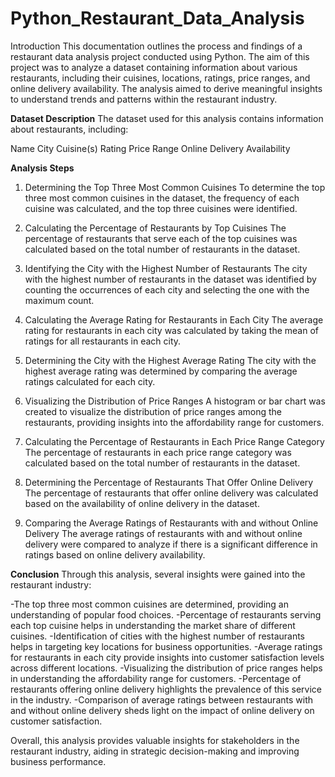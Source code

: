 # Python_Restaurant_Data_Analysis
Introduction
This documentation outlines the process and findings of a restaurant data analysis project conducted using Python. The aim of this project was to analyze a dataset containing information about various restaurants, including their cuisines, locations, ratings, price ranges, and online delivery availability. The analysis aimed to derive meaningful insights to understand trends and patterns within the restaurant industry.

**Dataset Description**
The dataset used for this analysis contains information about restaurants, including:

Name
City
Cuisine(s)
Rating
Price Range
Online Delivery Availability

**Analysis Steps**
1. Determining the Top Three Most Common Cuisines
To determine the top three most common cuisines in the dataset, the frequency of each cuisine was calculated, and the top three cuisines were identified.

2. Calculating the Percentage of Restaurants by Top Cuisines
The percentage of restaurants that serve each of the top cuisines was calculated based on the total number of restaurants in the dataset.

3. Identifying the City with the Highest Number of Restaurants
The city with the highest number of restaurants in the dataset was identified by counting the occurrences of each city and selecting the one with the maximum count.

4. Calculating the Average Rating for Restaurants in Each City
The average rating for restaurants in each city was calculated by taking the mean of ratings for all restaurants in each city.

5. Determining the City with the Highest Average Rating
The city with the highest average rating was determined by comparing the average ratings calculated for each city.

6. Visualizing the Distribution of Price Ranges
A histogram or bar chart was created to visualize the distribution of price ranges among the restaurants, providing insights into the affordability range for customers.

7. Calculating the Percentage of Restaurants in Each Price Range Category
The percentage of restaurants in each price range category was calculated based on the total number of restaurants in the dataset.

8. Determining the Percentage of Restaurants That Offer Online Delivery
The percentage of restaurants that offer online delivery was calculated based on the availability of online delivery in the dataset.

9. Comparing the Average Ratings of Restaurants with and without Online Delivery
The average ratings of restaurants with and without online delivery were compared to analyze if there is a significant difference in ratings based on online delivery availability.

**Conclusion**
Through this analysis, several insights were gained into the restaurant industry:

-The top three most common cuisines are determined, providing an understanding of popular food choices.
-Percentage of restaurants serving each top cuisine helps in understanding the market share of different cuisines.
-Identification of cities with the highest number of restaurants helps in targeting key locations for business opportunities.
-Average ratings for restaurants in each city provide insights into customer satisfaction levels across different locations.
-Visualizing the distribution of price ranges helps in understanding the affordability range for customers.
-Percentage of restaurants offering online delivery highlights the prevalence of this service in the industry.
-Comparison of average ratings between restaurants with and without online delivery sheds light on the impact of online delivery on customer satisfaction.

Overall, this analysis provides valuable insights for stakeholders in the restaurant industry, aiding in strategic decision-making and improving business performance.
